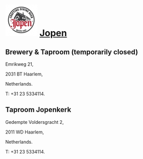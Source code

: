 # ![icon](../../../icons/Jopen.jpeg) [Jopen](https://untappd.com/jopen)

## Brewery & Taproom (temporarily closed)

Emrikweg 21,

2031 BT Haarlem,

Netherlands.

T: +31 23 5334114.

## Taproom Jopenkerk

Gedempte Voldersgracht 2,

2011 WD Haarlem,

Netherlands.

T: +31 23 5334114.
